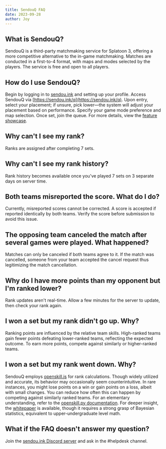 ```yaml
---
title: SendouQ FAQ
date: 2023-09-28
author: Joy
---
```


## What is SendouQ?

SendouQ is a third-party matchmaking service for Splatoon 3, offering a more competitive alternative to the in-game matchmaking. Matches are conducted in a first-to-4 format, with maps and modes selected by the players. The service is free and open to all players.

## How do I use SendouQ?

Begin by logging in to [sendou.ink](https://sendou.ink) and setting up your profile. Access SendouQ via [https://sendou.ink/q](https://sendou.ink/q). Upon entry, select your placement; if unsure, pick lower—the system will adjust your placement based on performance. Specify your game mode preference and map selection. Once set, join the queue. For more details, view the [feature showcase](https://www.youtube.com/watch?v=XIRNcTFDYzA).

## Why can't I see my rank?

Ranks are assigned after completing 7 sets.

## Why can't I see my rank history?

Rank history becomes available once you've played 7 sets on 3 separate days on server time.

## Both teams misreported the score. What do I do?

Currently, misreported scores cannot be corrected. A score is accepted if reported identically by both teams. Verify the score before submission to avoid this issue.

## The opposing team canceled the match after several games were played. What happened?

Matches can only be canceled if both teams agree to it. If the match was cancelled, someone from your team accepted the cancel request thus legitimizing the match cancellation.

## Why do I have more points than my opponent but I'm ranked lower?

Rank updates aren't real-time. Allow a few minutes for the server to update, then check your rank again.

## I won a set but my rank didn't go up. Why?

Ranking points are influenced by the relative team skills. High-ranked teams gain fewer points defeating lower-ranked teams, reflecting the expected outcome. To earn more points, compete against similarly or higher-ranked teams.

## I won a set but my rank went down. Why?

SendouQ employs [openskill.js](https://github.com/philihp/openskill.js) for rank calculations. Though widely utilized and accurate, its behavior may occasionally seem counterintuitive. In rare instances, you might lose points on a win or gain points on a loss, albeit with small changes. You can reduce how often this can happen by competing against similarly ranked teams. For an elementary understanding, refer to the [openskill.py documentation](https://openskill.me/en/stable/manual.html). For deeper insight, the [whitepaper](https://www.csie.ntu.edu.tw/~cjlin/papers/online_ranking/online_journal.pdf) is available, though it requires a strong grasp of Bayesian statistics, equivalent to upper-undergraduate level math.

## What if the FAQ doesn't answer my question?

Join the [sendou.ink Discord server](https://discord.gg/sendou) and ask in the #helpdesk channel.
